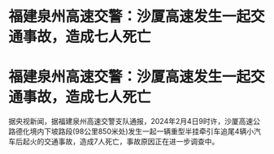 # 福建泉州高速交警：沙厦高速发生一起交通事故，造成七人死亡

# 福建泉州高速交警：沙厦高速发生一起交通事故，造成七人死亡

据央视新闻，据福建泉州高速交警支队通报，2024年2月4日9时许，沙厦高速公路德化境内下坡路段(98公里850米处)发生一起一辆重型半挂牵引车追尾4辆小汽车后起火的交通事故，造成7人死亡，事故原因正在进一步调查中。

